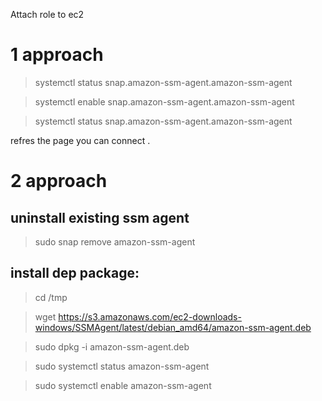 Attach role to ec2  

# 1 approach
> systemctl status snap.amazon-ssm-agent.amazon-ssm-agent

> systemctl enable snap.amazon-ssm-agent.amazon-ssm-agent

> systemctl status  snap.amazon-ssm-agent.amazon-ssm-agent

refres the page you can connect .

# 2 approach
## uninstall existing ssm agent 
> sudo snap remove amazon-ssm-agent
## install dep package:
> cd /tmp

> wget https://s3.amazonaws.com/ec2-downloads-windows/SSMAgent/latest/debian_amd64/amazon-ssm-agent.deb

> sudo dpkg -i amazon-ssm-agent.deb

> sudo systemctl status amazon-ssm-agent

> sudo systemctl enable amazon-ssm-agent 
